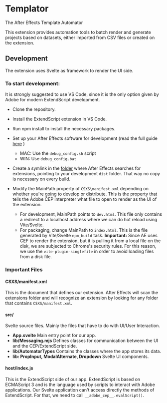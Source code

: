 # Templator
The After Effects Template Automator

This extension provides automation tools to batch render and generate projects based on datasets, either imported from CSV files or created on the extension.

## Development 
The extension uses Svelte as framework to render the UI side.

### To start development:

It is strongly suggested to use VS Code, since it is the only option given by Adobe for modern ExtendScript development.

- Clone the repository.
- Install the ExtendScript extension in VS Code.
- Run npm install to install the necessary packages.

- Set up your After Effects software for development (read the full guide [here](https://github.com/Adobe-CEP/CEP-Resources/blob/master/CEP_12.x/Documentation/CEP%2012%20HTML%20Extension%20Cookbook.md) )
    - MAC: Use the `debug_config.sh` script
    - WIN: Use `debug_config.bat`
- Create a symlink in the [folder](https://github.com/Adobe-CEP/CEP-Resources/blob/master/CEP_12.x/Documentation/Debugging%20Handbook.md) where After Effects searches for extensions, pointing to your development `dist` folder. That way no copy is necessary on every build.
- Modify the MainPath property of `CSXS\manifest.xml` depending on whether you're going to develop or distribute. This is the property that tells the Adobe CEP interpreter what file to open to render as the UI of the extension.
    - For development, MainPath points to `dev.html`. This file only contains a redirect to a localhost address where we can do hot reload using Vite/Svelte.
    - For packaging, change MainPath to `index.html`. This is the file generated by Vite/Svelte `npm_build` task. 
    **Important:** Since AE uses CEF to render the extension, but it is pulling it from a local file on the disk, we are subjected to Chrome's security rules. For this reason, we use the `vite-plugin-singlefile` in order to avoid loading files from a disk file.

### Important Files
#### CSXS/manifest.xml
This is the document that defines our extension. After Effects will scan the extensions folder and will recognize an extension by looking for any folder that contains `CSXS/manifest.xml`.

#### src/
Svelte source files. Mainly the files that have to do with UI/User Interaction.

- **App.svelte** Main entry point for our app.
- **lib/Messaging.mjs** Defines classes for communication between the UI and the CEP/ExtendScript side.
- **lib/AutomatorTypes** Contains the classes where the app stores its data.
- **lib: PropInput, ModalAlternate, Dropdown** Svelte UI components.

#### host/index.js
This is the ExtendScript side of our app. ExtendScript is based on ECMAScript 3 and is the language used by scripts to interact with Adobe applications. Our Svelte application can't access directly the methods of ExtendScript. For that, we need to call `__adobe_cep__.evalScript()`.